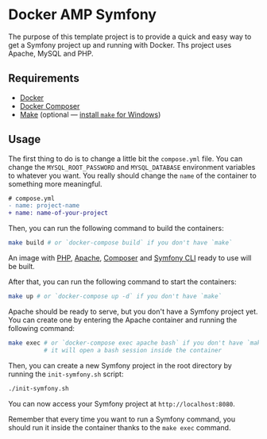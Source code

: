# Docker AMP Symfony

The purpose of this template project is to provide a quick and easy way to get 
a Symfony project up and running with Docker. Ths project uses Apache, MySQL and
PHP.

## Requirements

- [Docker](https://www.docker.com/)
- [Docker Composer](https://docs.docker.com/compose/)
- [Make](https://www.gnu.org/software/make/manual/make.html) (optional — [install `make` for Windows](https://stackoverflow.com/questions/2532234/how-to-run-a-makefile-in-windows))

## Usage

The first thing to do is to change a little bit the `compose.yml` file. You can
change the `MYSQL_ROOT_PASSWORD` and `MYSQL_DATABASE` environment variables to
whatever you want. You really should change the `name` of the container to
something more meaningful.

```diff
# compose.yml
- name: project-name
+ name: name-of-your-project
```

Then, you can run the following command to build the containers:

```bash
make build # or `docker-compose build` if you don't have `make`
```

An image with [PHP](https://www.php.net), [Apache](https://httpd.apache.org), [Composer](https://getcomposer.org) and [Symfony CLI](https://symfony.com/download) ready to use will be built.

After that, you can run the following command to start the containers:

```bash
make up # or `docker-compose up -d` if you don't have `make`
```

Apache should be ready to serve, but you don't have a Symfony project yet. You
can create one by entering the Apache container and running the following command:

```bash
make exec # or `docker-compose exec apache bash` if you don't have `make`
          # it will open a bash session inside the container
```

Then, you can create a new Symfony project in the root directory by running the `init-symfony.sh` script:

```bash
./init-symfony.sh
```

You can now access your Symfony project at `http://localhost:8080`.

Remember that every time you want to run a Symfony command, you should run it
inside the container thanks to the `make exec` command.
